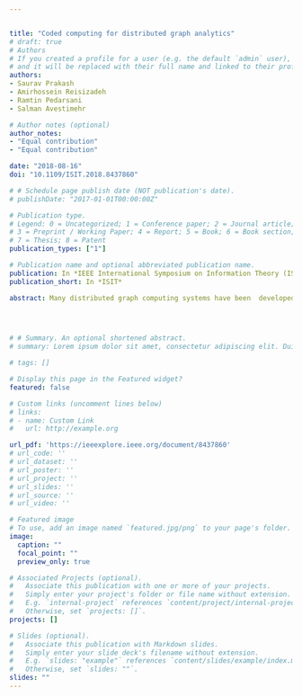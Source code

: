 ```yaml
---


title: "Coded computing for distributed graph analytics"
# draft: true
# Authors
# If you created a profile for a user (e.g. the default `admin` user), write the username (folder name) here 
# and it will be replaced with their full name and linked to their profile.
authors:
- Saurav Prakash
- Amirhossein Reisizadeh
- Ramtin Pedarsani
- Salman Avestimehr

# Author notes (optional)
author_notes:
- "Equal contribution"
- "Equal contribution"

date: "2018-08-16"
doi: "10.1109/ISIT.2018.8437860"

# # Schedule page publish date (NOT publication's date).
# publishDate: "2017-01-01T00:00:00Z"

# Publication type.
# Legend: 0 = Uncategorized; 1 = Conference paper; 2 = Journal article;
# 3 = Preprint / Working Paper; 4 = Report; 5 = Book; 6 = Book section;
# 7 = Thesis; 8 = Patent
publication_types: ["1"]

# Publication name and optional abbreviated publication name.
publication: In *IEEE International Symposium on Information Theory (ISIT), 2018*
publication_short: In *ISIT*

abstract: Many distributed graph computing systems have been  developed recently for efficient processing of massive graphs. These systems require many messages to be exchanged among computing machines at each step of the computation, making *communication bandwidth* a major performance bottleneck. We present a *coded computing* framework that systematically injects redundancy in the computation phase to enable coding opportunities in the communication phase thus reducing the communication load substantially. Specifically, we propose coded schemes that  enable an inverse-linear trade-off (asymptotically) between *computation load* and *average communication load* for Erdös-Rényi (ER) random graph. The proposed scheme for ER graph is shown to be optimal asymptotically as the graph size $n\rightarrow \infty$. For finite $n$, we demonstrate via numerical analysis that for a given computation load $r$, i.e. when each graph vertex is carefully stored at $r$ servers, the proposed scheme slashes the average communication load by (nearly) $r$. 

 


# # Summary. An optional shortened abstract.
# summary: Lorem ipsum dolor sit amet, consectetur adipiscing elit. Duis posuere tellus ac convallis placerat. Proin tincidunt magna sed ex sollicitudin condimentum.

# tags: []

# Display this page in the Featured widget?
featured: false

# Custom links (uncomment lines below)
# links:
# - name: Custom Link
#   url: http://example.org

url_pdf: 'https://ieeexplore.ieee.org/document/8437860'
# url_code: ''
# url_dataset: ''
# url_poster: ''
# url_project: ''
# url_slides: ''
# url_source: ''
# url_video: ''

# Featured image
# To use, add an image named `featured.jpg/png` to your page's folder. 
image:
  caption: ""
  focal_point: ""
  preview_only: true

# Associated Projects (optional).
#   Associate this publication with one or more of your projects.
#   Simply enter your project's folder or file name without extension.
#   E.g. `internal-project` references `content/project/internal-project/index.md`.
#   Otherwise, set `projects: []`.
projects: []

# Slides (optional).
#   Associate this publication with Markdown slides.
#   Simply enter your slide deck's filename without extension.
#   E.g. `slides: "example"` references `content/slides/example/index.md`.
#   Otherwise, set `slides: ""`.
slides: ""
---
```



<!-- {{% callout note %}}
Click the *Cite* button above to demo the feature to enable visitors to import publication metadata into their reference management software.
{{% /callout %}}

{{% callout note %}}
Create your slides in Markdown - click the *Slides* button to check out the example.
{{% /callout %}}

Supplementary notes can be added here, including [code, math, and images](https://wowchemy.com/docs/writing-markdown-latex/). -->
